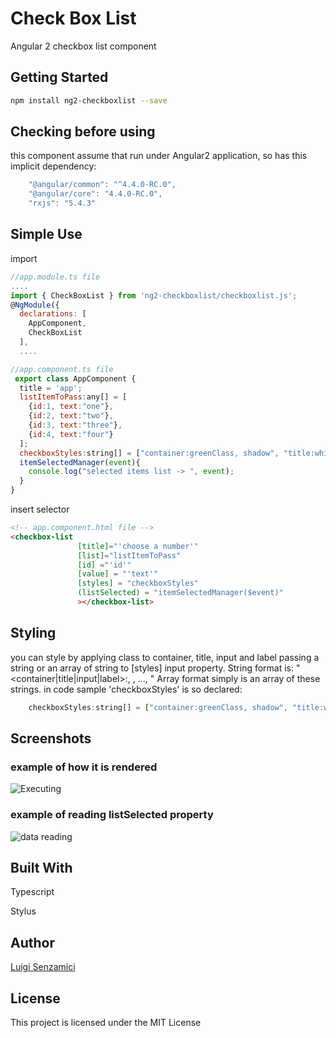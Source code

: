 # Check Box List
Angular 2 checkbox list component
## Getting Started
```bash
npm install ng2-checkboxlist --save
```
## Checking before using
this component assume that run under Angular2 application, so has this implicit dependency:
```javascript
    "@angular/common": "^4.4.0-RC.0",
    "@angular/core": "4.4.0-RC.0",
    "rxjs": "5.4.3"
```
## Simple Use
import
```javascript
//app.module.ts file
....
import { CheckBoxList } from 'ng2-checkboxlist/checkboxlist.js';
@NgModule({
  declarations: [
    AppComponent,
    CheckBoxList
  ],
  ....

//app.component.ts file
 export class AppComponent {
  title = 'app';
  listItemToPass:any[] = [
    {id:1, text:"one"}, 
    {id:2, text:"two"}, 
    {id:3, text:"three"},
    {id:4, text:"four"}
  ];
  checkboxStyles:string[] = ["container:greenClass, shadow", "title:whiteClass"];
  itemSelectedManager(event){
    console.log("selected items list -> ", event);
  }
}

```
insert selector
```html
<!-- app.component.html file -->
<checkbox-list 
               [title]="'choose a number'"
               [list]="listItemToPass" 
               [id] ="'id'"
               [value] = "'text'"
               [styles] = "checkboxStyles"
               (listSelected) = "itemSelectedManager($event)"
               ></checkbox-list>
```
## Styling
you can style by applying class to container, title, input and label passing a string or an array of string to [styles] input property.
String format is: "<container|title|input|label>:<classname1>, <classname2>, ..., <classnameN>"
Array format simply is an array of these strings.
in code sample 'checkboxStyles' is so declared:
```javascript
    checkboxStyles:string[] = ["container:greenClass, shadow", "title:whiteClass"];
```

## Screenshots
### example of how it is rendered
![Executing](http://LuigiSenzamici.com/Content/Images/Common/checkboxlist-scr.PNG)

### example of reading listSelected property
![data reading](http://LuigiSenzamici.com/Content/Images/Common/checkboxlist-result.PNG)

## Built With
Typescript

Stylus
## Author

[Luigi Senzamici](http://luigisenzamici.com)


## License

This project is licensed under the MIT License 



